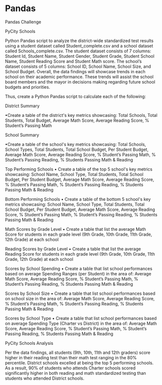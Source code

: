 # Pandas

Pandas Challenge

PyCity Schools

Python Pandas script to analyze the district-wide standardized test results using a student dataset called Student_complete.csv and a school dataset called Schools_complete.csv. The student dataset consists of 7 columns: Student Id, Student Name, Student Gender, Student Grade, Student School Name, Student Reading Score and Student Math score. The school’s dataset consists of 5 columns: School ID, School Name, School Size, and School Budget. Overall, the data findings will showcase trends in each school on their academic performance. These trends will assist the school board members and the mayor in decisions making regarding future school budgets and priorities. 

Thus, create a Python Pandas script to calculate each of the following:

District Summary

•Create a table of the district's key metrics showcasing:
Total Schools, Total Students, Total Budget, Average Math Score, Average Reading Score, % Student’s Passing Math
      
School Summary

•Create a table of the school's key metrics showcasing:
Total Schools, School Types, Total Students, Total School Budget, Per Student Budget, Average Math Score, Average Reading Score, % Student’s Passing Math, % Student’s Passing Reading, % Students Passing Math & Reading
 
Top Performing Schools
•	Create a table of the top 5 school's key metrics showcasing:
School Name, School Type, Total Students, Total School Budget, Per Student Budget, Average Math Score, Average Reading Score, % Student’s Passing Math, % Student’s Passing Reading, % Students Passing Math & Reading
      
Bottom Performing Schools
•	Create a table of the bottom 5 school's key metrics showcasing:
School Name, School Type, Total Students, Total School Budget, Per Student Budget, Average Math Score, Average Reading Score, % Student’s Passing Math, % Student’s Passing Reading, % Students Passing Math & Reading
       
Math Scores by Grade Level 
•	Create a table that list the average Math Score for students in each grade level (9th Grade, 10th Grade, 11th Grade, 12th Grade) at each school
       
Reading Scores by Grade Level 
•	Create a table that list the average Reading Score for students in each grade level (9th Grade, 10th Grade, 11th Grade, 12th Grade) at each school
    
Scores by School Spending
•	Create a table that list school performances based on average Spending Ranges (per Student) in the area of: Average Math Score, Average Reading Score, % Student’s Passing Math, % Student’s Passing Reading, % Students Passing Math & Reading
    
Scores by School Size
•	Create a table that list school performances based on school size in the area of: Average Math Score, Average Reading Score, % Student’s Passing Math, % Student’s Passing Reading, % Students Passing Math & Reading
    
Scores by School Type
•	Create a table that list school performances based on average Spending Type (Charter vs District) in the area of: Average Math Score, Average Reading Score, % Student’s Passing Math, % Student’s Passing Reading, % Students Passing Math & Reading
    
    
 PyCity Schools Analysis
 
Per the data findings, all students (9th, 10th, 11th and 12th graders) score higher in their reading test than their math test ranging in the 80% percentile. District schools excelled at being the top 5 performing schools. As a result, 90% of students who attends Charter schools scored significantly higher in both reading and math standardized testing than students who attended District schools.




      
